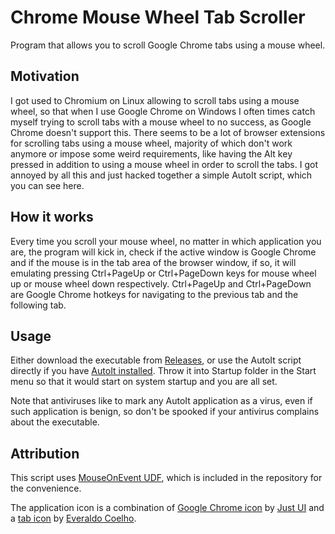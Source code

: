 # Chrome Mouse Wheel Tab Scroller

Program that allows you to scroll Google Chrome tabs using a mouse wheel.

## Motivation

I got used to Chromium on Linux allowing to scroll tabs using a mouse wheel, so that when I use Google Chrome on Windows I often times catch myself trying to scroll tabs with a mouse wheel to no success, as Google Chrome doesn't support this.
There seems to be a lot of browser extensions for scrolling tabs using a mouse wheel, majority of which don't work anymore or impose some weird requirements, like having the Alt key pressed in addition to using a mouse wheel in order to scroll the tabs.
I got annoyed by all this and just hacked together a simple AutoIt script, which you can see here.

## How it works

Every time you scroll your mouse wheel, no matter in which application you are, the program will kick in, check if the active window is Google Chrome and if the mouse is in the tab area of the browser window, if so, it will emulating pressing Ctrl+PageUp or Ctrl+PageDown keys for mouse wheel up or mouse wheel down respectively.
Ctrl+PageUp and Ctrl+PageDown are Google Chrome hotkeys for navigating to the previous tab and the following tab.

## Usage

Either download the executable from [Releases](https://github.com/nurupo/chrome-mouse-wheel-tab-scroller/releases), or use the AutoIt script directly if you have [AutoIt installed](https://www.autoitscript.com/site/autoit/downloads/). Throw it into Startup folder in the Start menu so that it would start on system startup and you are all set.

Note that antiviruses like to mark any AutoIt application as a virus, even if such application is benign, so don't be spooked if your antivirus complains about the executable.

## Attribution

This script uses [MouseOnEvent UDF](https://www.autoitscript.com/forum/topic/64738-mouseonevent-udf/), which is included in the repository for the convenience.

The application icon is a combination of [Google Chrome icon](https://www.iconfinder.com/icons/1298719/chrome_google_icon) by [Just UI](https://www.iconfinder.com/justui) and a [tab icon](https://www.iconfinder.com/icons/3256/tab_icon) by [Everaldo Coelho](http://www.everaldo.com/).
